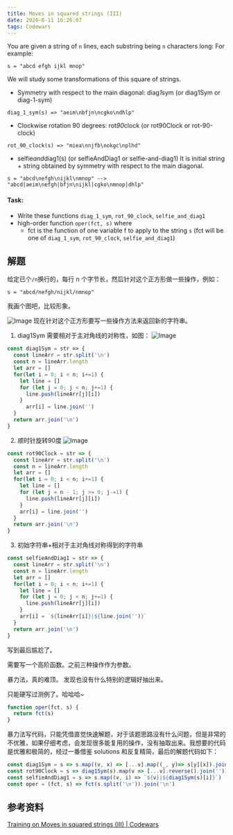 ```yaml
---
title: Moves in squared strings (III) 
date: 2020-6-11 16:26:07
tags: Codewars
---
```


You are given a string of `n` lines, each substring being `n` characters long: For example:

`s = "abcd efgh ijkl mnop"`

We will study some transformations of this square of strings.

- Symmetry with respect to the main diagonal: diag*1*sym (or diag1Sym or diag-1-sym)
```
diag_1_sym(s) => "aeim\nbfjn\ncgko\ndhlp"
```

- Clockwise rotation 90 degrees: rot*90*clock (or rot90Clock or rot-90-clock)
```
rot_90_clock(s) => "miea\nnjfb\nokgc\nplhd"
```

- selfie*and*diag1(s) (or selfieAndDiag1 or selfie-and-diag1) It is initial string + string obtained by symmetry with respect to the main diagonal.
```
s = "abcd\nefgh\nijkl\nmnop" --> 
"abcd|aeim\nefgh|bfjn\nijkl|cgko\nmnop|dhlp"
```

#### Task:

- Write these functions `diag_1_sym`, `rot_90_clock`, `selfie_and_diag1`
- high-order function `oper(fct, s)` where
  - fct is the function of one variable f to apply to the string `s` (fct will be one of `diag_1_sym`, `rot_90_clock`, `selfie_and_diag1`)

## 解题

给定已个`/n`换行的，每行 n 个字节长，然后针对这个正方形做一些操作，例如：

`s = "abcd/nefgh/nijkl/nmnop"`

我画个图吧，比较形象。

![Image](https://res.craft.do/user/preview/6fb64177-8f69-2661-4f82-68e681c36ecc/doc/75C247F8-3AAB-4784-9884-7594750A58AC/809AE0BF-C402-416F-B801-0BC184F11A28_1)
现在针对这个正方形要写一些操作方法来返回新的字符串。

1. diag1Sym 需要相对于主对角线的对称性，如图：
![Image](https://res.craft.do/user/preview/6fb64177-8f69-2661-4f82-68e681c36ecc/doc/75C247F8-3AAB-4784-9884-7594750A58AC/062EA5FA-7BC8-400A-A7B7-F97F20DBB996_1)

```js
const diag1Sym = str => {
  const lineArr = str.split('\n')
  const n = lineArr.length
  let arr = []
  for(let i = 0; i < n; i+=1) {
    let line = []
    for (let j = 0; j < n; j+=1) {
      line.push(lineArr[j][i])
    }
	  arr[i] = line.join('')
  }
  return arr.join('\n')
}
```

2. 顺时针旋转90度
![Image](https://res.craft.do/user/preview/6fb64177-8f69-2661-4f82-68e681c36ecc/doc/75C247F8-3AAB-4784-9884-7594750A58AC/FF7C0033-1394-4AA6-ABBD-CB4AB45A1D53_1)

```js
const rot90Clock = str => {
  const lineArr = str.split('\n')
  const n = lineArr.length
  let arr = []
  for(let i = 0; i < n; i+=1) {
	let line = []
	for (let j = n - 1; j >= 0; j-=1) {
	  line.push(lineArr[j][i])
	}
	arr[i] = line.join('')
  }
  return arr.join('\n')
}
```

3. 初始字符串+相对于主对角线对称得到的字符串
   
```js
const selfieAndDiag1 = str => {
  const lineArr = str.split('\n')
  const n = lineArr.length
  let arr = []
  for(let i = 0; i < n; i+=1) {
	let line = []
	for (let j = 0; j < n; j+=1) {
	  line.push(lineArr[j][i])
	}
	arr[i] = `${lineArr[i]}|${line.join('')}`
  }
  return arr.join('\n')
}
```

写到最后尴尬了。

需要写一个高阶函数。之前三种操作作为参数。

暴力法，真的难顶。 发现也没有什么特别的逻辑好抽出来。

只能硬写过测例了。哈哈哈~

```js
function oper(fct, s) {
  return fct(s)
}
```

暴力法写代码，只能凭借直觉快速解题，对于该题思路没有什么问题，但是非常的不优雅，如果仔细考虑，会发现很多能复用的操作，没有抽取出来。我想要的代码是优雅和极简的，经过一番借鉴 solutions 和反复精简，最后的解题代码如下：

```js
const diag1Sym = s => s.map((v, x) => [...v].map((_, y)=> s[y][x]).join(''))
const rot90Clock = s => diag1Sym(s).map(v => [...v].reverse().join(''))
const selfieAndDiag1 = s => s.map((v, i) => `${v}|${diag1Sym(s)[i]}`)
const oper = (fct, s) => fct(s.split('\n')).join('\n')
```

## 参考资料

[Training on Moves in squared strings (III) | Codewars](https://www.codewars.com/kata/56dbeec613c2f63be4000be6/train/javascript)
